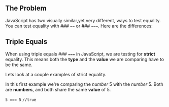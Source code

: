 ## The Problem

JavaScript has two visually similar,yet very different, ways to test equality. <br>
You can test equality with ### `==` or ### `===`. Here are the differences:

## Triple Equals

When using triple equals ### `===` in JavaScript, we are testing for **strict** equality. This means both the **type** and the **value** we are comparing have to be the same.

Lets look at a couple examples of strict equality. 

In this first example we're comparing the *number* 5 with the *number* 5. Both are **numbers**, and both share the same **value** of 5.

`5 === 5`
`//true`